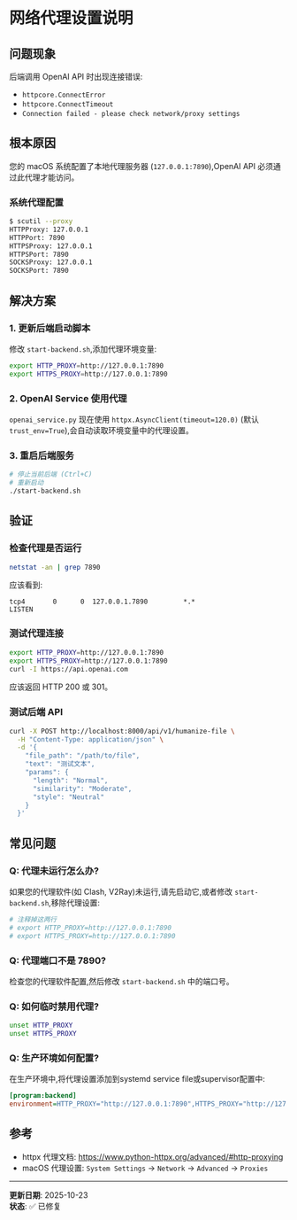 # 网络代理设置说明

## 问题现象

后端调用 OpenAI API 时出现连接错误:
- `httpcore.ConnectError`
- `httpcore.ConnectTimeout`
- `Connection failed - please check network/proxy settings`

## 根本原因

您的 macOS 系统配置了本地代理服务器 (`127.0.0.1:7890`),OpenAI API 必须通过此代理才能访问。

### 系统代理配置

```bash
$ scutil --proxy
HTTPProxy: 127.0.0.1
HTTPPort: 7890
HTTPSProxy: 127.0.0.1  
HTTPSPort: 7890
SOCKSProxy: 127.0.0.1
SOCKSPort: 7890
```

## 解决方案

### 1. 更新后端启动脚本

修改 `start-backend.sh`,添加代理环境变量:

```bash
export HTTP_PROXY=http://127.0.0.1:7890
export HTTPS_PROXY=http://127.0.0.1:7890
```

### 2. OpenAI Service 使用代理

`openai_service.py` 现在使用 `httpx.AsyncClient(timeout=120.0)` (默认 `trust_env=True`),会自动读取环境变量中的代理设置。

### 3. 重启后端服务

```bash
# 停止当前后端 (Ctrl+C)
# 重新启动
./start-backend.sh
```

## 验证

### 检查代理是否运行

```bash
netstat -an | grep 7890
```

应该看到:
```
tcp4       0      0  127.0.0.1.7890         *.*                    LISTEN
```

### 测试代理连接

```bash
export HTTP_PROXY=http://127.0.0.1:7890
export HTTPS_PROXY=http://127.0.0.1:7890
curl -I https://api.openai.com
```

应该返回 HTTP 200 或 301。

### 测试后端 API

```bash
curl -X POST http://localhost:8000/api/v1/humanize-file \
  -H "Content-Type: application/json" \
  -d '{
    "file_path": "/path/to/file",
    "text": "测试文本",
    "params": {
      "length": "Normal",
      "similarity": "Moderate",
      "style": "Neutral"
    }
  }'
```

## 常见问题

### Q: 代理未运行怎么办?

如果您的代理软件(如 Clash, V2Ray)未运行,请先启动它,或者修改 `start-backend.sh`,移除代理设置:

```bash
# 注释掉这两行
# export HTTP_PROXY=http://127.0.0.1:7890
# export HTTPS_PROXY=http://127.0.0.1:7890
```

### Q: 代理端口不是 7890?

检查您的代理软件配置,然后修改 `start-backend.sh` 中的端口号。

### Q: 如何临时禁用代理?

```bash
unset HTTP_PROXY
unset HTTPS_PROXY
```

### Q: 生产环境如何配置?

在生产环境中,将代理设置添加到systemd service file或supervisor配置中:

```ini
[program:backend]
environment=HTTP_PROXY="http://127.0.0.1:7890",HTTPS_PROXY="http://127.0.0.1:7890"
```

## 参考

- httpx 代理文档: https://www.python-httpx.org/advanced/#http-proxying
- macOS 代理设置: `System Settings` → `Network` → `Advanced` → `Proxies`

---

**更新日期**: 2025-10-23  
**状态**: ✅ 已修复

